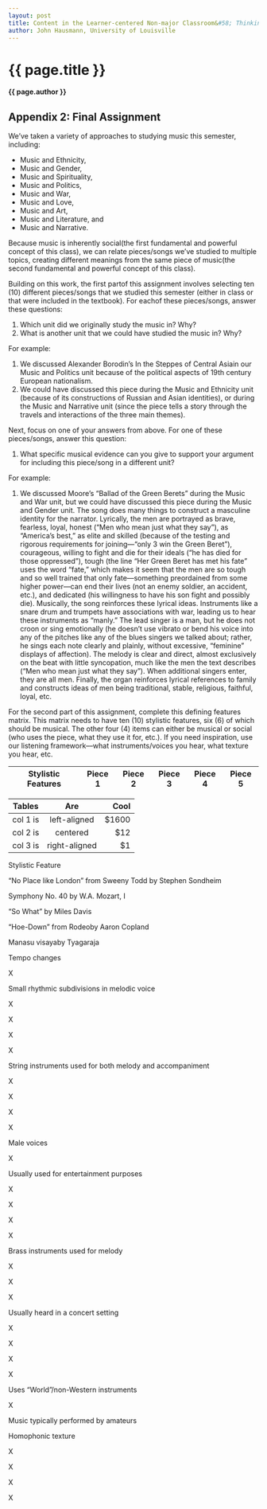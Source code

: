 ```yaml
---
layout: post
title: Content in the Learner-centered Non-major Classroom&#58; Thinking and Listening Like a Musicologist
author: John Hausmann, University of Louisville
---
```


{{ page.title }}
================
**{{ page.author }}**

## Appendix 2&#58; Final Assignment

We’ve taken a variety of approaches to studying music this semester, including:

-   Music and Ethnicity,
-   Music and Gender,
-   Music and Spirituality,
-   Music and Politics,
-   Music and War,
-   Music and Love,
-   Music and Art,
-   Music and Literature, and
-   Music and Narrative.

Because music is inherently social(the first fundamental and powerful concept of this class), we can relate pieces/songs we’ve studied to multiple topics, creating different meanings from the same piece of music(the second fundamental and powerful concept of this class).

Building on this work, the first partof this assignment involves selecting ten (10) different pieces/songs that we studied this semester (either in class or that were included in the textbook). For eachof these pieces/songs, answer these questions:

1.  Which unit did we originally study the music in? Why?
2.  What is another unit that we could have studied the music in? Why?

For example:

1.  We discussed Alexander Borodin’s In the Steppes of Central Asiain our Music and Politics unit because of the political aspects of 19th century European nationalism.
2.  We could have discussed this piece during the Music and Ethnicity unit (because of its constructions of Russian and Asian identities), or during the Music and Narrative unit (since the piece tells a story through the travels and interactions of the three main themes).

Next, focus on one of your answers from above. For one of these pieces/songs, answer this question:

1.  What specific musical evidence can you give to support your argument for including this piece/song in a different unit?

For example:

1.  We discussed Moore’s “Ballad of the Green Berets” during the Music and War unit, but we could have discussed this piece during the Music and Gender unit. The song does many things to construct a masculine identity for the narrator. Lyrically, the men are portrayed as brave, fearless, loyal, honest (“Men who mean just what they say”), as “America’s best,” as elite and skilled (because of the testing and rigorous requirements for joining—“only 3 win the Green Beret”), courageous, willing to fight and die for their ideals (“he has died for those oppressed”), tough (the line “Her Green Beret has met his fate” uses the word “fate,” which makes it seem that the men are so tough and so well trained that only fate––something preordained from some higher power––can end their lives (not an enemy soldier, an accident, etc.), and dedicated (his willingness to have his son fight and possibly die). Musically, the song reinforces these lyrical ideas. Instruments like a snare drum and trumpets have associations with war, leading us to hear these instruments as “manly.” The lead singer is a man, but he does not croon or sing emotionally (he doesn’t use vibrato or bend his voice into any of the pitches like any of the blues singers we talked about; rather, he sings each note clearly and plainly, without excessive, “feminine” displays of affection). The melody is clear and direct, almost exclusively on the beat with little syncopation, much like the men the text describes (“Men who mean just what they say”). When additional singers enter, they are all men. Finally, the organ reinforces lyrical references to family and constructs ideas of men being traditional, stable, religious, faithful, loyal, etc.

For the second part of this assignment, complete this defining features matrix. This matrix needs to have ten (10) stylistic features, six (6) of which should be musical. The other four (4) items can either be musical or social (who uses the piece, what they use it for, etc.). If you need inspiration, use our listening framework––what instruments/voices you hear, what texture you hear, etc.


| Stylistic Features | Piece  1 | Piece  2 | Piece  3 | Piece  4 | Piece  5 |
|-|-|-|-|-|-|




| Tables   |      Are      |  Cool |
|----------|:-------------:|------:|
| col 1 is |  left-aligned | $1600 |
| col 2 is |    centered   |   $12 |
| col 3 is | right-aligned |    $1 |


Stylistic Feature

“No Place like London” from Sweeny Todd by Stephen Sondheim

Symphony No. 40 by W.A. Mozart, I

“So What” by Miles Davis

“Hoe-Down” from Rodeoby Aaron Copland

Manasu visayaby Tyagaraja

Tempo changes

X

Small rhythmic subdivisions in melodic voice

X

X

X

X

String instruments used for both melody and accompaniment

X

X

X

X

Male voices

X

Usually used for entertainment purposes 

X

X

X

X

Brass instruments used for melody

X

X

X

Usually heard in a concert setting

X

X

X

X

Uses “World”/non-Western instruments

X

Music typically performed by amateurs

Homophonic texture

X

X

X

X


